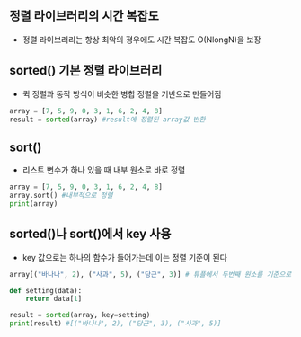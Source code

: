 ## 정렬 라이브러리의 시간 복잡도
- 정렬 라이브러리는 항상 최악의 졍우에도 시간 복잡도 O(NlongN)을 보장

## sorted() 기본 정렬 라이브러리
- 퀵 정렬과 동작 방식이 비슷한 병합 정렬을 기반으로 만들어짐
```python
array = [7, 5, 9, 0, 3, 1, 6, 2, 4, 8]
result = sorted(array) #result에 정렬된 array값 반환
```
## sort()
- 리스트 변수가 하나 있을 때 내부 원소로 바로 정렬
```python
array = [7, 5, 9, 0, 3, 1, 6, 2, 4, 8]
array.sort() #내부적으로 정렬
print(array)
```

## sorted()나 sort()에서 key 사용
- key 값으로는 하나의 함수가 들어가는데 이는 정렬 기준이 된다
```python
array[("바나나", 2), ("사과", 5), ("당근", 3)] # 튜플에서 두번째 원소를 기준으로 정렬

def setting(data):
    return data[1]

result = sorted(array, key=setting)
print(result) #[("바나나", 2), ("당근", 3), ("사과", 5)]
```